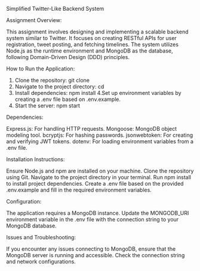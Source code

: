 Simplified Twitter-Like Backend System

Assignment Overview:

This assignment involves designing and implementing a scalable backend system similar to Twitter. It focuses on creating RESTful APIs for user registration, tweet posting, and fetching timelines. The system utilizes Node.js as the runtime environment and MongoDB as the database, following Domain-Driven Design (DDD) principles.

How to Run the Application:

1. Clone the repository: git clone <repository-url>
2. Navigate to the project directory: cd <project-directory>
3. Install dependencies: npm install
4.Set up environment variables by creating a .env file based on .env.example.
5. Start the server: npm start

Dependencies:

Express.js: For handling HTTP requests.
Mongoose: MongoDB object modeling tool.
bcryptjs: For hashing passwords.
jsonwebtoken: For creating and verifying JWT tokens.
dotenv: For loading environment variables from a .env file.

Installation Instructions:

Ensure Node.js and npm are installed on your machine.
Clone the repository using Git.
Navigate to the project directory in your terminal.
Run npm install to install project dependencies.
Create a .env file based on the provided .env.example and fill in the required environment variables.

Configuration:

The application requires a MongoDB instance. Update the MONGODB_URI environment variable in the .env file with the connection string to your MongoDB database.

Issues and Troubleshooting:

If you encounter any issues connecting to MongoDB, ensure that the MongoDB server is running and accessible. Check the connection string and network configurations.